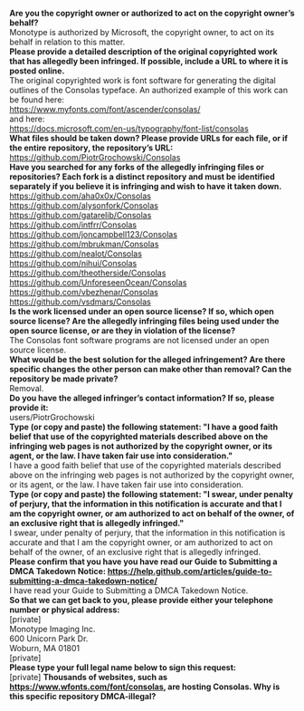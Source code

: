 **Are you the copyright owner or authorized to act on the copyright owner’s behalf?**   
Monotype is authorized by Microsoft, the copyright owner, to act on its behalf in relation to this matter.   
**Please provide a detailed description of the original copyrighted work that has allegedly been infringed. If possible, include a URL to where it is posted online.**   
The original copyrighted work is font software for generating the digital outlines of the Consolas typeface. 
An authorized example of this work can be found here:   
https://www.myfonts.com/font/ascender/consolas/   
and here:   
https://docs.microsoft.com/en-us/typography/font-list/consolas   
**What files should be taken down? Please provide URLs for each file, or if the entire repository, the repository’s URL:**   
https://github.com/PiotrGrochowski/Consolas   
**Have you searched for any forks of the allegedly infringing files or repositories? Each fork is a distinct repository and must be identified separately if you believe it is infringing and wish to have it taken down.**   
https://github.com/aha0x0x/Consolas   
https://github.com/alysonfork/Consolas   
https://github.com/gatarelib/Consolas   
https://github.com/intfrr/Consolas   
https://github.com/joncampbell123/Consolas   
https://github.com/mbrukman/Consolas   
https://github.com/nealot/Consolas   
https://github.com/nihui/Consolas   
https://github.com/theotherside/Consolas   
https://github.com/UnforeseenOcean/Consolas   
https://github.com/vbezhenar/Consolas   
https://github.com/vsdmars/Consolas   
**Is the work licensed under an open source license? If so, which open source license? Are the allegedly infringing files being used under the open source license, or are they in violation of the license?**   
The Consolas font software programs are not licensed under an open source license.   
**What would be the best solution for the alleged infringement? Are there specific changes the other person can make other than removal? Can the repository be made private?**   
Removal.   
**Do you have the alleged infringer’s contact information? If so, please provide it:**   
users/PiotrGrochowski   
**Type (or copy and paste) the following statement: "I have a good faith belief that use of the copyrighted materials described above on the infringing web pages is not authorized by the copyright owner, or its agent, or the law. I have taken fair use into consideration."**   
I have a good faith belief that use of the copyrighted materials described above on the infringing web pages is not authorized by the copyright owner, or its agent, or the law. I have taken fair use into consideration.   
**Type (or copy and paste) the following statement: "I swear, under penalty of perjury, that the information in this notification is accurate and that I am the copyright owner, or am authorized to act on behalf of the owner, of an exclusive right that is allegedly infringed."**   
I swear, under penalty of perjury, that the information in this notification is accurate and that I am the copyright owner, or am authorized to act on behalf of the owner, of an exclusive right that is allegedly infringed.   
**Please confirm that you have you have read our Guide to Submitting a DMCA Takedown Notice: https://help.github.com/articles/guide-to-submitting-a-dmca-takedown-notice/**   
I have read your Guide to Submitting a DMCA Takedown Notice.  
**So that we can get back to you, please provide either your telephone number or physical address:**   
[private]  
Monotype Imaging Inc.   
600 Unicorn Park Dr.   
Woburn, MA 01801   
[private]  
**Please type your full legal name below to sign this request:**   
[private]
**Thousands of websites, such as https://www.wfonts.com/font/consolas, are hosting Consolas. Why is this specific repository DMCA-illegal?**
